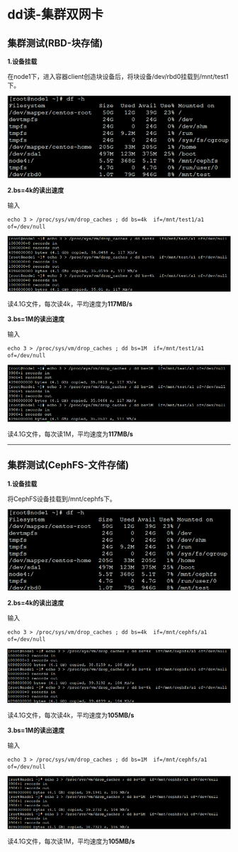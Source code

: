 # dd读-集群双网卡

## 集群测试(RBD-块存储)

**1.设备挂载**

在node1下，进入容器client创造块设备后，将块设备/dev/rbd0挂载到/mnt/test1下。

![](../../pictures/Ceph/dd读-集群双网卡/1.png)

**2.bs=4k的读出速度**

输入

    echo 3 > /proc/sys/vm/drop_caches ; dd bs=4k  if=/mnt/test1/a1 of=/dev/null

![](../../pictures/Ceph/dd读-集群双网卡/2.png)

读4.1G文件，每次读4k，平均速度为**117MB/s**

**3.bs=1M的读出速度**

输入

    echo 3 > /proc/sys/vm/drop_caches ; dd bs=1M  if=/mnt/test1/a1 of=/dev/null
    
![](../../pictures/Ceph/dd读-集群双网卡/3.png)

读4.1G文件，每次读1M，平均速度为**117MB/s**

---

## 集群测试(CephFS-文件存储)

**1.设备挂载**

将CephFS设备挂载到/mnt/cephfs下。

![](../../pictures/Ceph/dd读-集群双网卡/4.png)

**2.bs=4k的读出速度**

输入

    echo 3 > /proc/sys/vm/drop_caches ; dd bs=4k  if=/mnt/cephfs/a1 of=/dev/null

![](../../pictures/Ceph/dd读-集群双网卡/5.png)

读4.1G文件，每次读4k，平均速度为**105MB/s**

**3.bs=1M的读出速度**

输入

    echo 3 > /proc/sys/vm/drop_caches ; dd bs=1M  if=/mnt/cephfs/a1 of=/dev/null
    
![](../../pictures/Ceph/dd读-集群双网卡/6.png)

读4.1G文件，每次读1M，平均速度为**105MB/s**
